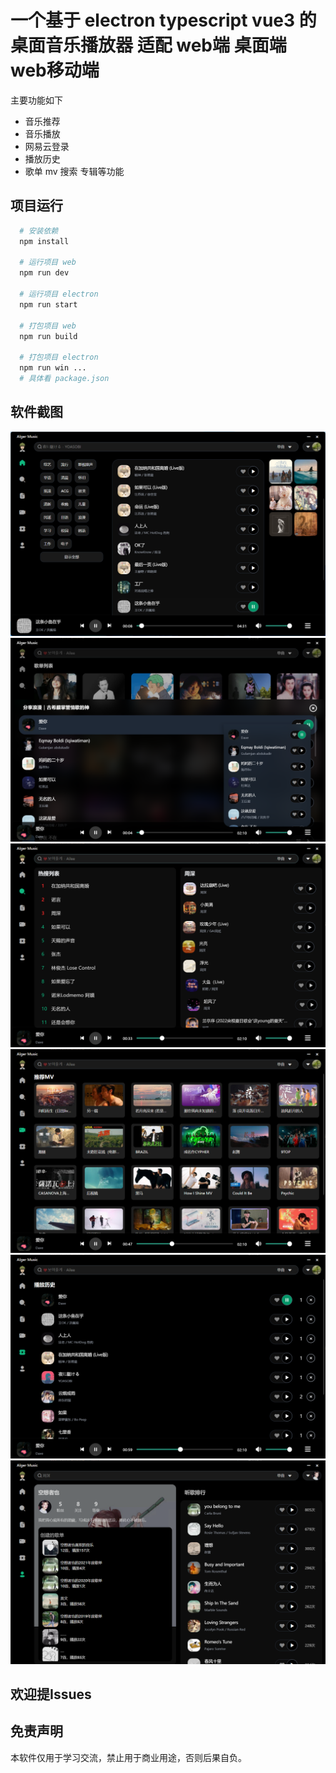 # 一个基于 electron typescript vue3 的桌面音乐播放器 适配 web端 桌面端 web移动端
主要功能如下

- 音乐推荐
- 音乐播放
- 网易云登录
- 播放历史
- 歌单 mv 搜索 专辑等功能

## 项目运行
```bash
  # 安装依赖
  npm install

  # 运行项目 web
  npm run dev

  # 运行项目 electron
  npm run start

  # 打包项目 web
  npm run build

  # 打包项目 electron
  npm run win ... 
  # 具体看 package.json
```



## 软件截图
![首页](./docs/img/image.png)
![歌单](./docs/img/image-1.png)
![搜索](./docs/img/image-2.png)
![mv](./docs/img/image-3.png)
![历史](./docs/img/image-4.png)
![我的](./docs/img/image-5.png)

## 欢迎提Issues

## 免责声明
本软件仅用于学习交流，禁止用于商业用途，否则后果自负。
